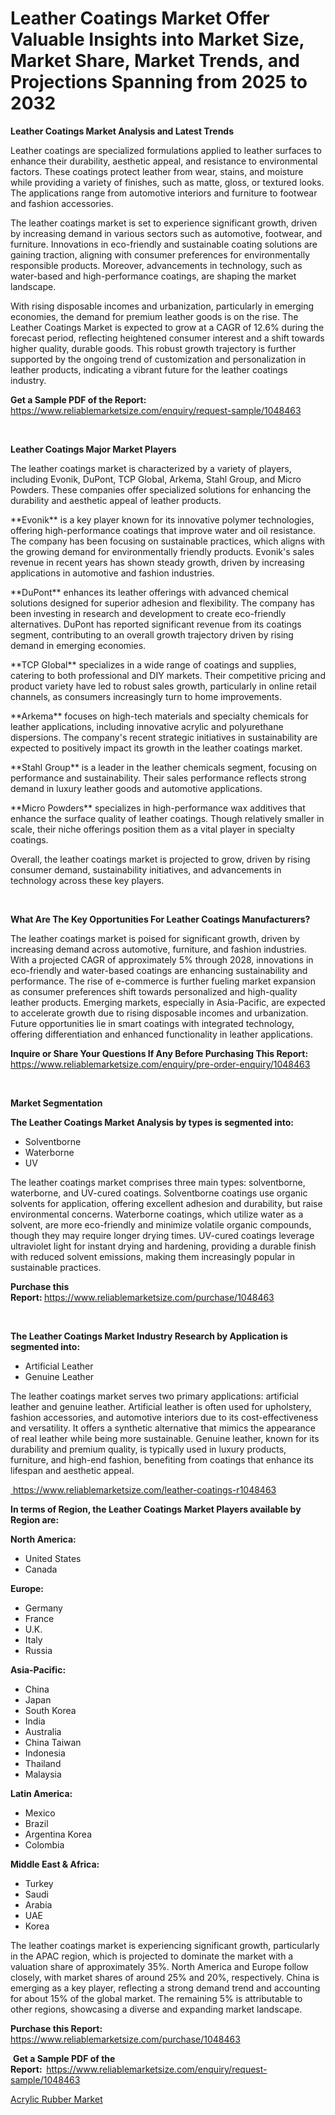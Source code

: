 <p><h1>Leather Coatings Market Offer Valuable Insights into Market Size, Market Share, Market Trends, and Projections Spanning from 2025 to 2032</h1></p><p><strong>Leather Coatings Market Analysis and Latest Trends</strong></p>
<p><p>Leather coatings are specialized formulations applied to leather surfaces to enhance their durability, aesthetic appeal, and resistance to environmental factors. These coatings protect leather from wear, stains, and moisture while providing a variety of finishes, such as matte, gloss, or textured looks. The applications range from automotive interiors and furniture to footwear and fashion accessories.</p><p>The leather coatings market is set to experience significant growth, driven by increasing demand in various sectors such as automotive, footwear, and furniture. Innovations in eco-friendly and sustainable coating solutions are gaining traction, aligning with consumer preferences for environmentally responsible products. Moreover, advancements in technology, such as water-based and high-performance coatings, are shaping the market landscape.</p><p>With rising disposable incomes and urbanization, particularly in emerging economies, the demand for premium leather goods is on the rise. The Leather Coatings Market is expected to grow at a CAGR of 12.6% during the forecast period, reflecting heightened consumer interest and a shift towards higher quality, durable goods. This robust growth trajectory is further supported by the ongoing trend of customization and personalization in leather products, indicating a vibrant future for the leather coatings industry.</p></p>
<p><strong>Get a Sample PDF of the Report:&nbsp;</strong> <a href="https://www.reliablemarketsize.com/enquiry/request-sample/1048463?utm_campaign=2773&utm_medium=2&utm_source=Github&utm_content=ia&utm_term=02042025&utm_id=leather-coatings">https://www.reliablemarketsize.com/enquiry/request-sample/1048463</a></p>
<p>&nbsp;</p>
<p><strong>Leather Coatings Major Market Players</strong></p>
<p><p>The leather coatings market is characterized by a variety of players, including Evonik, DuPont, TCP Global, Arkema, Stahl Group, and Micro Powders. These companies offer specialized solutions for enhancing the durability and aesthetic appeal of leather products.</p><p>**Evonik** is a key player known for its innovative polymer technologies, offering high-performance coatings that improve water and oil resistance. The company has been focusing on sustainable practices, which aligns with the growing demand for environmentally friendly products. Evonik's sales revenue in recent years has shown steady growth, driven by increasing applications in automotive and fashion industries.</p><p>**DuPont** enhances its leather offerings with advanced chemical solutions designed for superior adhesion and flexibility. The company has been investing in research and development to create eco-friendly alternatives. DuPont has reported significant revenue from its coatings segment, contributing to an overall growth trajectory driven by rising demand in emerging economies.</p><p>**TCP Global** specializes in a wide range of coatings and supplies, catering to both professional and DIY markets. Their competitive pricing and product variety have led to robust sales growth, particularly in online retail channels, as consumers increasingly turn to home improvements.</p><p>**Arkema** focuses on high-tech materials and specialty chemicals for leather applications, including innovative acrylic and polyurethane dispersions. The company's recent strategic initiatives in sustainability are expected to positively impact its growth in the leather coatings market.</p><p>**Stahl Group** is a leader in the leather chemicals segment, focusing on performance and sustainability. Their sales performance reflects strong demand in luxury leather goods and automotive applications.</p><p>**Micro Powders** specializes in high-performance wax additives that enhance the surface quality of leather coatings. Though relatively smaller in scale, their niche offerings position them as a vital player in specialty coatings.</p><p>Overall, the leather coatings market is projected to grow, driven by rising consumer demand, sustainability initiatives, and advancements in technology across these key players.</p></p>
<p>&nbsp;</p>
<p><strong>What Are The Key Opportunities For Leather Coatings Manufacturers?</strong></p>
<p><p>The leather coatings market is poised for significant growth, driven by increasing demand across automotive, furniture, and fashion industries. With a projected CAGR of approximately 5% through 2028, innovations in eco-friendly and water-based coatings are enhancing sustainability and performance. The rise of e-commerce is further fueling market expansion as consumer preferences shift towards personalized and high-quality leather products. Emerging markets, especially in Asia-Pacific, are expected to accelerate growth due to rising disposable incomes and urbanization. Future opportunities lie in smart coatings with integrated technology, offering differentiation and enhanced functionality in leather applications.</p></p>
<p><strong>Inquire or Share Your Questions If Any Before Purchasing This Report:</strong> <a href="https://www.reliablemarketsize.com/enquiry/pre-order-enquiry/1048463?utm_campaign=2773&utm_medium=2&utm_source=Github&utm_content=ia&utm_term=02042025&utm_id=leather-coatings">https://www.reliablemarketsize.com/enquiry/pre-order-enquiry/1048463</a></p>
<p>&nbsp;</p>
<p><strong>Market Segmentation</strong></p>
<p><strong>The Leather Coatings Market Analysis by types is segmented into:</strong></p>
<p><ul><li>Solventborne</li><li>Waterborne</li><li>UV</li></ul></p>
<p><p>The leather coatings market comprises three main types: solventborne, waterborne, and UV-cured coatings. Solventborne coatings use organic solvents for application, offering excellent adhesion and durability, but raise environmental concerns. Waterborne coatings, which utilize water as a solvent, are more eco-friendly and minimize volatile organic compounds, though they may require longer drying times. UV-cured coatings leverage ultraviolet light for instant drying and hardening, providing a durable finish with reduced solvent emissions, making them increasingly popular in sustainable practices.</p></p>
<p><strong>Purchase this Report:&nbsp;</strong><a href="https://www.reliablemarketsize.com/purchase/1048463?utm_campaign=2773&utm_medium=2&utm_source=Github&utm_content=ia&utm_term=02042025&utm_id=leather-coatings">https://www.reliablemarketsize.com/purchase/1048463</a></p>
<p>&nbsp;</p>
<p><strong>The Leather Coatings Market Industry Research by Application is segmented into:</strong></p>
<p><ul><li>Artificial Leather</li><li>Genuine Leather</li></ul></p>
<p><p>The leather coatings market serves two primary applications: artificial leather and genuine leather. Artificial leather is often used for upholstery, fashion accessories, and automotive interiors due to its cost-effectiveness and versatility. It offers a synthetic alternative that mimics the appearance of real leather while being more sustainable. Genuine leather, known for its durability and premium quality, is typically used in luxury products, furniture, and high-end fashion, benefiting from coatings that enhance its lifespan and aesthetic appeal.</p></p>
<p><a href="https://www.reliablemarketsize.com/leather-coatings-r1048463?utm_campaign=2773&utm_medium=2&utm_source=Github&utm_content=ia&utm_term=02042025&utm_id=leather-coatings">&nbsp;https://www.reliablemarketsize.com/leather-coatings-r1048463</a></p>
<p><strong>In terms of Region, the Leather Coatings Market Players available by Region are:</strong></p>
<p>
    <p> <strong> North America: </strong>
        <ul>
            <li>United States</li>
            <li>Canada</li>
        </ul>
        </p> 
    <p> <strong> Europe: </strong>
        <ul>
            <li>Germany</li>
            <li>France</li>
            <li>U.K.</li>
            <li>Italy</li>
            <li>Russia</li>
        </ul>
        </p> 
    <p> <strong> Asia-Pacific: </strong>
        <ul>
            <li>China</li>
            <li>Japan</li>
            <li>South Korea</li>
            <li>India</li>
            <li>Australia</li>
            <li>China Taiwan</li>
            <li>Indonesia</li>
            <li>Thailand</li>
            <li>Malaysia</li>
        </ul>
        </p> 
    <p> <strong> Latin America: </strong>
        <ul>
            <li>Mexico</li>
            <li>Brazil</li>
            <li>Argentina Korea</li>
            <li>Colombia</li>
        </ul>
        </p> 
    <p> <strong> Middle East & Africa: </strong>
        <ul>
            <li>Turkey</li>
            <li>Saudi</li>
            <li>Arabia</li>
            <li>UAE</li>
            <li>Korea</li>
        </ul>
    </p>
    </p>
<p><p>The leather coatings market is experiencing significant growth, particularly in the APAC region, which is projected to dominate the market with a valuation share of approximately 35%. North America and Europe follow closely, with market shares of around 25% and 20%, respectively. China is emerging as a key player, reflecting a strong demand trend and accounting for about 15% of the global market. The remaining 5% is attributable to other regions, showcasing a diverse and expanding market landscape.</p></p>
<p><strong>Purchase this Report: </strong><a href="https://www.reliablemarketsize.com/purchase/1048463?utm_campaign=2773&utm_medium=2&utm_source=Github&utm_content=ia&utm_term=02042025&utm_id=leather-coatings">https://www.reliablemarketsize.com/purchase/1048463</a></p>
<p>&nbsp;<strong>Get a Sample PDF of the Report:&nbsp;&nbsp;</strong><a href="https://www.reliablemarketsize.com/enquiry/request-sample/1048463?utm_campaign=2773&utm_medium=2&utm_source=Github&utm_content=ia&utm_term=02042025&utm_id=leather-coatings">https://www.reliablemarketsize.com/enquiry/request-sample/1048463</a></p>
<p><strong></strong></p>
<p><p><a href="https://github.com/raffadongraffadong/Market-Research-Report-List-1/blob/main/acrylic-rubber-market.md?utm_campaign=2773&utm_medium=2&utm_source=Github&utm_content=ia&utm_term=02042025&utm_id=leather-coatings">Acrylic Rubber Market</a></p></p>